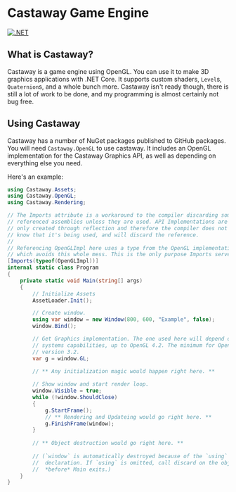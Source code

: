 # Castaway Game Engine

[![.NET](https://github.com/LiamCoalStudio/castaway/actions/workflows/dotnet.yml/badge.svg)](https://github.com/LiamCoalStudio/castaway/actions/workflows/dotnet.yml)

## What is Castaway?

Castaway is a game engine using OpenGL. You can use it to make 3D graphics
applications with .NET Core. It supports custom shaders, `Level`s,
`Quaternion`s, and a whole bunch more. Castaway isn't ready though, there
is still a lot of work to be done, and my programming is almost certainly
not bug free.

## Using Castaway

Castaway has a number of NuGet packages published to GitHub packages. You
will need `Castaway.OpenGL` to use castaway. It includes an OpenGL implementation
for the Castaway Graphics API, as well as depending on everything else you need.

Here's an example:

```c#
using Castaway.Assets;
using Castaway.OpenGL;
using Castaway.Rendering;

// The Imports attribute is a workaround to the compiler discarding some
// referenced assemblies unless they are used. API Implementations are
// only created through reflection and therefore the compiler does not
// know that it's being used, and will discard the reference.
//
// Referencing OpenGLImpl here uses a type from the OpenGL implementation,
// which avoids this whole mess. This is the only purpose Imports serves.
[Imports(typeof(OpenGLImpl))]
internal static class Program
{
    private static void Main(string[] args)
    {
        // Initialize Assets
        AssetLoader.Init();

        // Create window.
        using var window = new Window(800, 600, "Example", false);
        window.Bind();

        // Get Graphics implementation. The one used here will depend on your
        // systems capabilities, up to OpenGL 4.2. The minimum for OpenGL is
        // version 3.2.
        var g = window.GL;
        
        // ** Any initialization magic would happen right here. **

        // Show window and start render loop.
        window.Visible = true;
        while (!window.ShouldClose)
        {
            g.StartFrame();
            // ** Rendering and Updateing would go right here. **
            g.FinishFrame(window);
        }
        
        // ** Object destruction would go right here. **
        
        // (`window` is automatically destroyed because of the `using` on it's
        //  declaration. If `using` is omitted, call discard on the object
        //  *before* Main exits.)
    }
}
```
